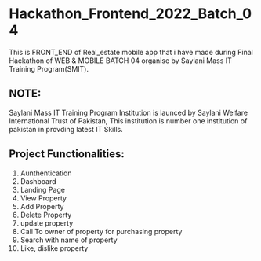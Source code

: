 # Hackathon_Frontend_2022_Batch_04
This is FRONT_END of Real_estate mobile app that i have made during Final Hackathon of WEB & MOBILE BATCH 04 organise by Saylani Mass IT Training Program(SMIT).
## NOTE:
  Saylani Mass IT Training Program Institution is launced by Saylani Welfare International Trust of Pakistan, This institution is number one institution of pakistan in provding latest IT Skills.


## Project Functionalities:
01) Aunthentication
02) Dashboard
03) Landing Page
04) View Property
05) Add Property
06) Delete Property
07) update property
08) Call To owner of property for purchasing property
09) Search with name of property
10) Like, dislike property

